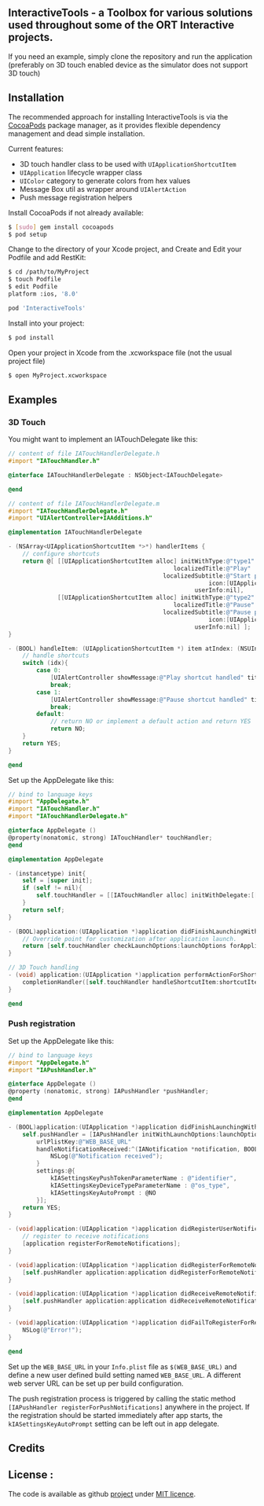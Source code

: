 InteractiveTools - a Toolbox for various solutions used throughout some of the ORT Interactive projects.
------------------------------------------------------------

If you need an example, simply clone the repository and run the application (preferably on 3D touch enabled device as the simulator does not support 3D touch)

## Installation

The recommended approach for installing InteractiveTools is via the [CocoaPods][2] package manager, as it provides flexible dependency management and dead simple installation.

Current features:
- 3D touch handler class to be used with `UIApplicationShortcutItem`
- `UIApplication` lifecycle wrapper class
- `UIColor` category to generate colors from hex values
- Message Box util as wrapper around `UIAlertAction`
- Push message registration helpers

Install CocoaPods if not already available:

``` bash
$ [sudo] gem install cocoapods
$ pod setup
```

Change to the directory of your Xcode project, and Create and Edit your Podfile and add RestKit:

``` bash
$ cd /path/to/MyProject
$ touch Podfile
$ edit Podfile
platform :ios, '8.0'

pod 'InteractiveTools'
```

Install into your project:

``` bash
$ pod install
```

Open your project in Xcode from the .xcworkspace file (not the usual project file)

``` bash
$ open MyProject.xcworkspace
```

## Examples
### 3D Touch
You might want to implement an IATouchDelegate like this:
```objectivec
// content of file IATouchHandlerDelegate.h
#import "IATouchHandler.h"

@interface IATouchHandlerDelegate : NSObject<IATouchDelegate>

@end

// content of file IATouchHandlerDelegate.m
#import "IATouchHandlerDelegate.h"
#import "UIAlertController+IAAdditions.h"

@implementation IATouchHandlerDelegate

- (NSArray<UIApplicationShortcutItem *>*) handlerItems {
    // configure shortcuts
    return @[ [[UIApplicationShortcutItem alloc] initWithType:@"type1"
                                               localizedTitle:@"Play"
                                            localizedSubtitle:@"Start playing"
                                                         icon:[UIApplicationShortcutIcon iconWithType: UIApplicationShortcutIconTypePlay]
                                                     userInfo:nil],
              [[UIApplicationShortcutItem alloc] initWithType:@"type2"
                                               localizedTitle:@"Pause"
                                            localizedSubtitle:@"Pause playback"
                                                         icon:[UIApplicationShortcutIcon iconWithType: UIApplicationShortcutIconTypePause]
                                                     userInfo:nil] ];
}

- (BOOL) handleItem: (UIApplicationShortcutItem *) item atIndex: (NSUInteger) idx {
    // handle shortcuts
    switch (idx){
        case 0:
            [UIAlertController showMessage:@"Play shortcut handled" title:@"Shortcut handler" once:nil];
            break;
        case 1:
            [UIAlertController showMessage:@"Pause shortcut handled" title:@"Shortcut handler" once:nil];
            break;
        default:
            // return NO or implement a default action and return YES
            return NO;
    }
    return YES;
}

@end
```

Set up the AppDelegate like this:
```objectivec
// bind to language keys
#import "AppDelegate.h"
#import "IATouchHandler.h"
#import "IATouchHandlerDelegate.h"

@interface AppDelegate ()
@property(nonatomic, strong) IATouchHandler* touchHandler;
@end

@implementation AppDelegate

- (instancetype) init{
    self = [super init];
    if (self != nil){
        self.touchHandler = [[IATouchHandler alloc] initWithDelegate:[[IATouchHandlerDelegate alloc] init]];
    }
    return self;
}

- (BOOL)application:(UIApplication *)application didFinishLaunchingWithOptions:(NSDictionary *)launchOptions {
    // Override point for customization after application launch.
    return [self.touchHandler checkLaunchOptions:launchOptions forApplication:application];
}

// 3D Touch handling
- (void) application:(UIApplication *)application performActionForShortcutItem:(UIApplicationShortcutItem *)shortcutItem completionHandler:(void (^)(BOOL))completionHandler {
    completionHandler([self.touchHandler handleShortcutItem:shortcutItem]);
}

@end
```

### Push registration
Set up the AppDelegate like this:
```objectivec
// bind to language keys
#import "AppDelegate.h"
#import "IAPushHandler.h"

@interface AppDelegate ()
@property (nonatomic, strong) IAPushHandler *pushHandler;
@end

@implementation AppDelegate

- (BOOL)application:(UIApplication *)application didFinishLaunchingWithOptions:(NSDictionary *)launchOptions {
    self.pushHandler = [IAPushHandler initWithLaunchOptions:launchOptions
        urlPlistKey:@"WEB_BASE_URL"
        handleNotificationReceived:^(IANotification *notification, BOOL hasBeenOpened) {
            NSLog(@"Notification received");
        }
        settings:@{
            kIASettingsKeyPushTokenParameterName : @"identifier",
            kIASettingsKeyDeviceTypeParameterName : @"os_type",
            kIASettingsKeyAutoPrompt : @NO
        }];
    return YES;
}

- (void)application:(UIApplication *)application didRegisterUserNotificationSettings:(UIUserNotificationSettings *)notificationSettings {
    // register to receive notifications
    [application registerForRemoteNotifications];
}

- (void)application:(UIApplication *)application didRegisterForRemoteNotificationsWithDeviceToken:(NSData *)deviceToken {
    [self.pushHandler application:application didRegisterForRemoteNotificationsWithDeviceToken:deviceToken];
}

- (void)application:(UIApplication *)application didReceiveRemoteNotification:(NSDictionary *)userInfo {
    [self.pushHandler application:application didReceiveRemoteNotification:userInfo];
}

- (void)application:(UIApplication *)application didFailToRegisterForRemoteNotificationsWithError:(NSError *)error {
    NSLog(@"Error!");
}

@end
```

Set up the `WEB_BASE_URL` in your `Info.plist` file as `$(WEB_BASE_URL)` and define a new user defined build setting named `WEB_BASE_URL`. A different web server URL can be set up per build configuration.

The push registration process is triggered by calling the static method `[IAPushHandler registerForPushNotifications]` anywhere in the project. If the registration should be started immediately after app starts, the `kIASettingsKeyAutoPrompt` setting can be left out in app delegate.

## Credits

## License :
  
The code is available as github [project][home] under [MIT licence][1].
  
   [home]: https://github.com/ORT-Interactive-GmbH/InteractiveTools
   [1]: http://revolunet.mit-license.org
   [2]: http://cocoapods.org
